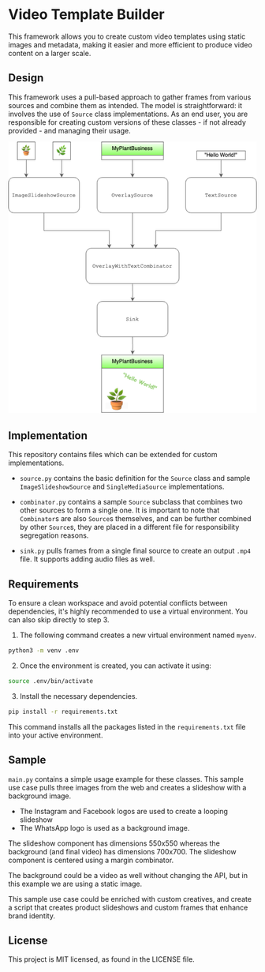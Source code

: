# Video Template Builder


This framework allows you to create custom video templates using static images and metadata, making it easier and more efficient to produce video content on a larger scale.

## Design

This framework uses a pull-based approach to gather frames from various sources and combine them as intended. The model is straightforward: it involves the use of `Source` class implementations. As an end user, you are responsible for creating custom versions of these classes - if not already provided - and managing their usage.

![Sample Design](sample-design.png)

## Implementation

This repository contains files which can be extended for custom implementations.

- `source.py` contains the basic definition for the `Source` class and sample `ImageSlideshowSource` and  `SingleMediaSource` implementations.

- `combinator.py` contains a sample `Source` subclass that combines two other sources to form a single one. It is important to note that `Combinator`s are also `Source`s themselves, and can be further combined by other `Source`s, they are placed in a different file for responsibility segregation reasons.

- `sink.py` pulls frames from a single final source to create an output `.mp4` file. It supports adding audio files as well.


## Requirements

To ensure a clean workspace and avoid potential conflicts between dependencies, it's highly recommended to use a virtual environment. You can also skip directly to step 3.

1. The following command creates a new virtual environment named `myenv`.

```bash
python3 -m venv .env
```

2. Once the environment is created, you can activate it using:

```bash
source .env/bin/activate
```

3. Install the necessary dependencies.

```bash
pip install -r requirements.txt
```
This command installs all the packages listed in the `requirements.txt` file into your active environment.

## Sample

`main.py` contains a simple usage example for these classes. This sample use case pulls three images from the web and creates a slideshow with a background image.

- The Instagram and Facebook logos are used to create a looping slideshow
- The WhatsApp logo is used as a background image.

The slideshow component has dimensions 550x550 whereas the background (and final video) has dimensions 700x700. The slideshow component is centered using a margin combinator.

The background could be a video as well without changing the API, but in this example we are using a static image.

This sample use case could be enriched with custom creatives, and create a script that creates product slideshows and custom frames that enhance brand identity.

## License
This project is MIT licensed, as found in the LICENSE file.
